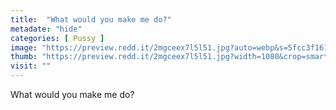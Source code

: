 ```yaml
---
title:  "What would you make me do?"
metadate: "hide"
categories: [ Pussy ]
image: "https://preview.redd.it/2mgceex7l5l51.jpg?auto=webp&s=5fcc3f161d082f51694c928e9f5724a60db5a0d3"
thumb: "https://preview.redd.it/2mgceex7l5l51.jpg?width=1080&crop=smart&auto=webp&s=904ff51adb1d0351af2ec850b93d6c1cbc42a946"
visit: ""
---
```

What would you make me do?
